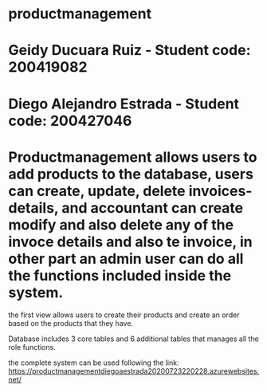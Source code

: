 # productmanagement
#
# Geidy Ducuara Ruiz - Student code: 200419082
# Diego Alejandro Estrada - Student code: 200427046

# Productmanagement allows users to add products to the database, users can create, update, delete invoices-details, and accountant can create modify and also delete any of the invoce details and also te invoice, in other part an admin user can do all the functions included inside the system.
the first view allows users to create their products and create an order based on the products that they have.

Database includes 3 core tables and 6 additional tables that manages all the role functions.

the complete system can be used following the link:
     https://productmanagementdiegoaestrada20200723220228.azurewebsites.net/
     

